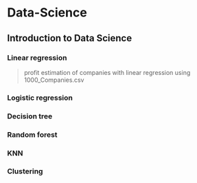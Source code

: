 # Data-Science
## Introduction to Data Science
### Linear regression
> profit estimation of companies with linear regression using 1000_Companies.csv
### Logistic regression
### Decision tree
### Random forest
### KNN
### Clustering
